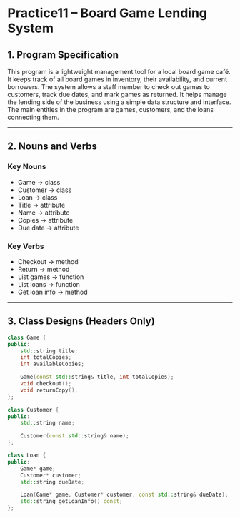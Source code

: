 ﻿# Practice11 – Board Game Lending System

## 1. Program Specification

This program is a lightweight management tool for a local board game café. It keeps track of all board games in inventory, their availability, and current borrowers. The system allows a staff member to check out games to customers, track due dates, and mark games as returned. It helps manage the lending side of the business using a simple data structure and interface. The main entities in the program are games, customers, and the loans connecting them.

---

## 2. Nouns and Verbs

### Key Nouns
- Game → class
- Customer → class
- Loan → class
- Title → attribute
- Name → attribute
- Copies → attribute
- Due date → attribute

### Key Verbs
- Checkout → method
- Return → method
- List games → function
- List loans → function
- Get loan info → method

---

## 3. Class Designs (Headers Only)

```cpp
class Game {
public:
    std::string title;
    int totalCopies;
    int availableCopies;

    Game(const std::string& title, int totalCopies);
    void checkout();
    void returnCopy();
};

class Customer {
public:
    std::string name;

    Customer(const std::string& name);
};

class Loan {
public:
    Game* game;
    Customer* customer;
    std::string dueDate;

    Loan(Game* game, Customer* customer, const std::string& dueDate);
    std::string getLoanInfo() const;
};
